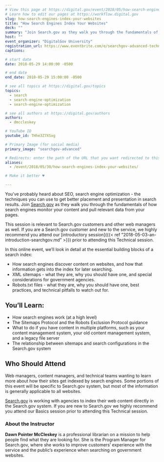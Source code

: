```yaml
---
# View this page at https://digital.gov/event/2018/05/how-search-engines-index-your-websites
# Learn how to edit our pages at https://workflow.digital.gov
slug: how-search-engines-index-your-websites
title: "How Search Engines Index Your Websites"
deck: ""
summary: "Join Search.gov as they walk you through the fundamentals of how search engines monitor your content and pull relevant data from your pages."
host: ""
event_organizer: "DigitalGov University"
registration_url: https://www.eventbrite.com/e/searchgov-advanced-technical-registration-45389884366
captions: 

# start date
date: 2018-05-29 14:00:00 -0500

# end date
end_date: 2018-05-29 15:00:00 -0500

# see all topics at https://digital.gov/topics
topics: 
  - search
  - search-engine-optimization
  - search-engine-optimization

# see all authors at https://digital.gov/authors
authors: 
  - dmccleskey

# YouTube ID
youtube_id: THhe3Z7XSxg

# Primary Image (for social media)
primary_image: "searchgov-advanced"

# Redirects: enter the path of the URL that you want redirected to this page
aliases: 
  - /event/2018/05/30/how-search-engines-index-your-websites/

# Make it better ♥

---
```


You’ve probably heard about SEO, search engine optimization - the techniques you can use to get better placement and presentation in search results. Join [Search.gov](https://search.gov/) as they walk you through the fundamentals of how search engines monitor your content and pull relevant data from your pages.

This session is relevant to Search.gov customers and other web managers as well. If you are a Search.gov customer and new to the service, we highly recommend you attend our [introductory session]({{< ref "2018-05-03-an-introduction-searchgov.md" >}}) prior to attending this Technical session.

In this online event, we’ll look in detail at the essential building blocks of a search index:

- How search engines discover content on websites, and how that information gets into the index for later searching.
- XML sitemaps - what they are, why you should have one, and special considerations for government agencies.
- Robots.txt files - what they are, why you should have one, best practices, and technical pitfalls to watch out for.

## You’ll Learn:

- How search engines work (at a high level)
- The Sitemaps Protocol and the Robots Exclusion Protocol guidance
- What to do if you have content in multiple platforms, such as your content management system, your old content management system, and a legacy file server
- The relationship between sitemaps and search configurations in the Search.gov system

## Who Should Attend

Web managers, content managers, and technical teams wanting to learn more about how their sites get indexed by search engines. Some portions of this event will be specific to Search.gov system, but most of the information is generally applicable to all websites.

[Search.gov](https://search.gov/) is working with agencies to index their web content directly in the Search.gov system. If you are new to Search.gov we highly recommend you attend our Basics session prior to attending this Technical session.

### About the Instructor

**Dawn Pointer McCleskey** is a professional librarian on a mission to help people find what they are looking for. She is the Program Manager for Search.gov, where she works to improve customers’ experience with the service and the public’s experience when searching on government websites.
